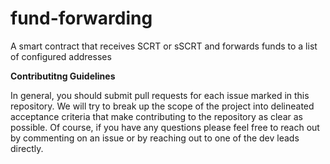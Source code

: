 # fund-forwarding
A smart contract that receives SCRT or sSCRT and forwards funds to a list of configured addresses

**Contributitng Guidelines**

In general, you should submit pull requests for each issue marked in this repository. We will try to break up the scope of the project into delineated acceptance criteria that make contributing to the repository as clear as possible. Of course, if you have any questions please feel free to reach out by commenting on an issue or by reaching out to one of the dev leads directly.

